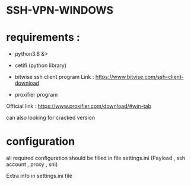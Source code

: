 # SSH-VPN-WINDOWS


# requirements :


- python3.8 &>

- cetifi (python library)

- bitwise ssh client program
Link : https://www.bitvise.com/ssh-client-download

- proxifier program

Official link : https://www.proxifier.com/download/#win-tab

can also looking for cracked version


# configuration 

all required configuration should be filled in file 
settings.ini 
(Payload , ssh account , proxy , sni)

Extra info in settings.ini file 


